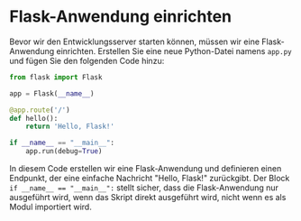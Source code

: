 # Flask-Anwendung einrichten

Bevor wir den Entwicklungsserver starten können, müssen wir eine Flask-Anwendung einrichten. Erstellen Sie eine neue Python-Datei namens `app.py` und fügen Sie den folgenden Code hinzu:

```python
from flask import Flask

app = Flask(__name__)

@app.route('/')
def hello():
    return 'Hello, Flask!'

if __name__ == "__main__":
    app.run(debug=True)
```

In diesem Code erstellen wir eine Flask-Anwendung und definieren einen Endpunkt, der eine einfache Nachricht "Hello, Flask!" zurückgibt. Der Block `if __name__ == "__main__":` stellt sicher, dass die Flask-Anwendung nur ausgeführt wird, wenn das Skript direkt ausgeführt wird, nicht wenn es als Modul importiert wird.
